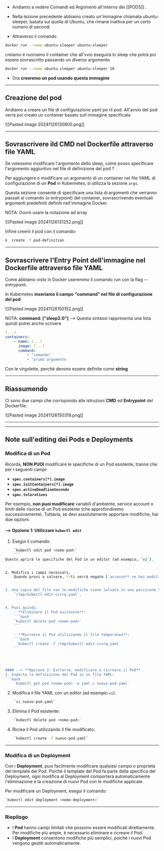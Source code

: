 - Andiamo a vedere Comandi ed Argomenti all'interno dei [[PODS]] .

- Nella lezione precedente abbiamo creato un'immagine chiamata ubuntu-sleeper, basata sul quella di Ubuntu, che rimane inattiva per un certo numero di secondi 
  
- Attraverso il comando
```bash
docker run --name ubuntu-sleeper ubuntu-sleeper
```
 
 creiamo e runniamo il container che all'vvio eseguirà lo sleep che potrà poi essere sovrascritto passando un diverso argomento
```bash
docker run --name ubuntu-sleeper ubuntu-sleeper 10
```

- Ora **creeremo un pod usando questa immagine**



***
## Creazione del pod
Andiamo a creare un file di configurazione yaml pe ril pod. All'avvio del pod verrà poi creato un container basato sull immagine specificata

![[Pasted image 20241126130800.png]]





***
## Sovrascrivere ild CMD nel Dockerfile  attraverso file YAML
Se volessimo modificare l'argomento dello sleep, come posso specificare l'argomento aggiuntivo nel file di definizione del pod ?

Per aggiungere o modificare un argomento di un container nel file YAML di configurazione di un **Pod** in Kubernetes, si utilizza la sezione `args`. 

Questa sezione consente di specificare una lista di argomenti che verranno passati al comando (o entrypoint) del container, sovrascrivendo eventuali argomenti predefiniti definiti nell'immagine Docker.

NOTA: Dovrò usare la notazione ad array

![[Pasted image 20241126131252.png]]


Infine creerò il pod con il comando:
```bash
k  create -f pod-definition
```


***
## Sovrascrivere l'Entry Point dell'immagine nel Dockerfile attraverso file YAML

Come abbiamo visto in Docker useremmo il comando run con la flag --entrypoint.

In Kubernetes **inseriamo il campo "command" nel file di configurazione del pod**

![[Pasted image 20241126150152.png]]


NOTA: **command: ["sleep2.0"]** --> Questa sintassi rappresenta una lista quindi potrei anche scrivere

```yaml
(...)
containers:
	- name: (...)
	  image: (...)
	  command:
		  - "comando"
		  - "primo argomento
```

Con le virgolette, perchè devono essere definite come **string**




***
## Riassumendo
Ci sono due campi che corrispondo alle istruzioni **CMD** ed **Entrypoint** del Dockerfile:

![[Pasted image 20241126150319.png]]




***
***
## Note sull'editing dei Pods e Deployments

### Modifica di un Pod
Ricorda, **NON PUOI** modificare le specifiche di un Pod esistente, tranne che per i seguenti campi:

- **`spec.containers[*].image`**
- **`spec.initContainers[*].image`**
- **`spec.activeDeadlineSeconds`**
- **`spec.tolerations`**

Per esempio, **non puoi modificare** variabili d'ambiente, service account o limiti delle risorse di un Pod esistente (che approfondiremo successivamente). Tuttavia, se devi assolutamente apportare modifiche, hai due opzioni:


#### --> **Opzione 1: Utilizzare `kubectl edit`**
1. Esegui il comando:
```bash
    `kubectl edit pod <nome-pod>`
    ```
Questo aprirà le specifiche del Pod in un editor (ad esempio, `vi`).


2. Modifica i campi necessari.  
    Quando provi a salvare, **ti verrà negato l'accesso** se hai modificato un campo non modificabile.


3. Una copia del file con le modifiche viene salvata in una posizione temporanea, ad esempio:  
    `/tmp/kubectl-edit-ccvrq.yaml`.


4. Puoi quindi:
    - **Eliminare il Pod esistente**:
	```bash
	`kubectl delete pod <nome-pod>`
	```
    
	- **Ricreare il Pod utilizzando il file temporaneo**:
	```bash
     `kubectl create -f /tmp/kubectl-edit-ccvrq.yaml`
	```




#### --> **Opzione 2: Estrarre, modificare e ricreare il Pod**
1. Esporta la definizione del Pod in un file YAML:
```bash
    `kubectl get pod <nome-pod> -o yaml > nuovo-pod.yaml`
```

2. Modifica il file YAML con un editor (ad esempio `vi`):
```bash
    `vi nuovo-pod.yaml`
```

3. Elimina il Pod esistente:
```bash
    `kubectl delete pod <nome-pod>`
```


4. Ricrea il Pod utilizzando il file modificato:
```bash
    `kubectl create -f nuovo-pod.yaml`
```


***

### Modifica di un Deployment
Con i **Deployment**, puoi facilmente modificare qualsiasi campo o proprietà del template del Pod. Poiché il template del Pod fa parte della specifica del Deployment, ogni modifica al Deployment comporterà automaticamente l'eliminazione e la creazione di nuovi Pod con le modifiche applicate.

Per modificare un Deployment, esegui il comando:

```bash
`kubectl edit deployment <nome-deployment>`
```


***

### Riepilogo
- I **Pod** hanno campi limitati che possono essere modificati direttamente. Per modifiche più ampie, è necessario eliminare e ricreare il Pod.
- I **Deployment** consentono modifiche più semplici, poiché i nuovi Pod vengono gestiti automaticamente.